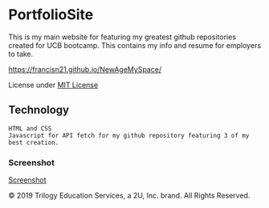 # PortfolioSite

This is my main website for featuring my greatest github repositories created for UCB bootcamp.
This contains my info and resume for employers to take.

https://francisn21.github.io/NewAgeMySpace/

License under [MIT License](License)


## Technology
```
HTML and CSS
Javascript for API fetch for my github repository featuring 3 of my best creation.

```

### Screenshot

[Screenshot](./Assets/Files/NewAgeMySpace.PNG)


© 2019 Trilogy Education Services, a 2U, Inc. brand. All Rights Reserved.

